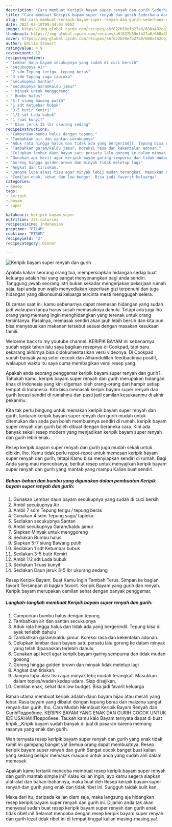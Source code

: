 ```yaml
---
description: "Cara membuat Keripik bayam super renyah dan gurih Sederhana dan Mudah Dibuat"
title: "Cara membuat Keripik bayam super renyah dan gurih Sederhana dan Mudah Dibuat"
slug: 984-cara-membuat-keripik-bayam-super-renyah-dan-gurih-sederhana-dan-mudah-dibuat
date: 2021-03-10T09:44:04.965Z
image: https://img-global.cpcdn.com/recipes/a6f622b59efb27a0/680x482cq70/keripik-bayam-super-renyah-dan-gurih-foto-resep-utama.jpg
thumbnail: https://img-global.cpcdn.com/recipes/a6f622b59efb27a0/680x482cq70/keripik-bayam-super-renyah-dan-gurih-foto-resep-utama.jpg
cover: https://img-global.cpcdn.com/recipes/a6f622b59efb27a0/680x482cq70/keripik-bayam-super-renyah-dan-gurih-foto-resep-utama.jpg
author: Emilie Stewart
ratingvalue: 4.9
reviewcount: 12
recipeingredient:
- "Lembar daun bayam secukupnya yang sudah di cuci bersih"
- "secukupnya Air"
- "7 sdm Tepung terigu  tepung beras"
- "4 sdm Tepung sagu tapioka"
- "secukupnya Santan"
- "secukupnya Garamkaldu jamur"
- " Minyak untuk menggoreng"
- " Bumbu halus"
- "5-7 siung Bawang putih"
- "1 sdt Ketumbar bubuk"
- "3-5 butir Kemiri"
- "1/2 sdt Lada bubuk"
- "1 ruas kunyit"
- " Daun jeruk 35 lbr ukurang sedang"
recipeinstructions:
- "Campurkan bumbu halus dengan tepung."
- "Tambahkan air dan santan secukupnya"
- "Aduk rata hingga halus dan tidak ada yang bergerindil. Tepung bisa di ayak terlebih dahulu"
- "Tambahkan garam/kaldu jamur. Koreksi rasa dan kekentalan adonan."
- "Celupkan lembar daun bayam satu persatu lalu goreng ke dalam minyak yang telah dipanaskan terlebih dahulu"
- "Gunakan api kecil agar keripik bayam garing sempurna dan tidak mudan gosong"
- "Goreng hingga golden brown dan minyak tidak meletup lagi"
- "Angkat dan tiriskan."
- "Jangna lupa alasi tisu agar minyak lebij mudah terangkat. Masukkan dalam toples/wadah kedap udara. Siap disajikan."
- "Cemilan enak, sehat dan low budget. Bisa jadi favorit keluarga"
categories:
- Resep
tags:
- keripik
- bayam
- super

katakunci: keripik bayam super 
nutrition: 221 calories
recipecuisine: Indonesian
preptime: "PT14M"
cooktime: "PT56M"
recipeyield: "2"
recipecategory: Dinner

---
```



![Keripik bayam super renyah dan gurih](https://img-global.cpcdn.com/recipes/a6f622b59efb27a0/680x482cq70/keripik-bayam-super-renyah-dan-gurih-foto-resep-utama.jpg)

Apabila kalian seorang orang tua, mempersiapkan hidangan sedap buat keluarga adalah hal yang sangat menyenangkan bagi anda sendiri. Tanggung jawab seorang istri bukan sekadar mengerjakan pekerjaan rumah saja, tapi anda pun wajib menyediakan keperluan gizi terpenuhi dan juga hidangan yang dikonsumsi keluarga tercinta mesti menggugah selera.

Di zaman  saat ini, kamu sebenarnya dapat memesan hidangan yang sudah jadi walaupun tanpa harus susah memasaknya dahulu. Tetapi ada juga lho orang yang memang ingin menghidangkan yang terenak untuk orang tercintanya. Pasalnya, memasak sendiri akan jauh lebih bersih dan kita pun bisa menyesuaikan makanan tersebut sesuai dengan masakan kesukaan famili. 

Welceme back to my youtube channel. KERIPIK BAYAM ini sebenarnya sudah sejak tahun lalu saya bagikan resepnya di Cookpad, tapi baru sekarang akhirnya bisa didokumentasikan versi videonya. Di Cookpad sudah banyak yang setor recook dan Alhamdulillah feedbacknya positif, walaupun waktu itu saya cuma membagikan versi resep yang.

Apakah anda seorang penggemar keripik bayam super renyah dan gurih?. Tahukah kamu, keripik bayam super renyah dan gurih merupakan hidangan khas di Indonesia yang kini digemari oleh orang-orang dari hampir setiap tempat di Indonesia. Kita bisa memasak keripik bayam super renyah dan gurih kreasi sendiri di rumahmu dan pasti jadi camilan kesukaanmu di akhir pekanmu.

Kita tak perlu bingung untuk memakan keripik bayam super renyah dan gurih, lantaran keripik bayam super renyah dan gurih mudah untuk ditemukan dan anda pun boleh membuatnya sendiri di rumah. keripik bayam super renyah dan gurih boleh dibuat dengan beraneka cara. Kini ada banyak sekali resep modern yang menjadikan keripik bayam super renyah dan gurih lebih enak.

Resep keripik bayam super renyah dan gurih juga mudah sekali untuk dibikin, lho. Kamu tidak perlu repot-repot untuk memesan keripik bayam super renyah dan gurih, tetapi Kamu bisa menyiapkan sendiri di rumah. Bagi Anda yang mau mencobanya, berikut resep untuk menyajikan keripik bayam super renyah dan gurih yang mantab yang mampu Kalian buat sendiri.

<!--inarticleads1-->

##### Bahan-bahan dan bumbu yang digunakan dalam pembuatan Keripik bayam super renyah dan gurih:

1. Gunakan Lembar daun bayam secukupnya yang sudah di cuci bersih
1. Ambil secukupnya Air
1. Ambil 7 sdm Tepung terigu / tepung beras
1. Gunakan 4 sdm Tepung sagu/ tapioka
1. Sediakan secukupnya Santan
1. Ambil secukupnya Garam/kaldu jamur
1. Siapkan  Minyak untuk menggoreng
1. Sediakan  Bumbu halus
1. Siapkan 5-7 siung Bawang putih
1. Sediakan 1 sdt Ketumbar bubuk
1. Sediakan 3-5 butir Kemiri
1. Ambil 1/2 sdt Lada bubuk
1. Sediakan 1 ruas kunyit
1. Sediakan  Daun jeruk 3-5 lbr ukurang sedang


Resep Keripik Bayam, Buat Kamu Ingin Tambah Terus. Simpan ke bagian favorit Tersimpan di bagian favorit. Keripik Bayam yang gurih dan renyah. Keripik bayam merupakan cemilan sehat dengan banyak penggemar. 

<!--inarticleads2-->

##### Langkah-langkah membuat Keripik bayam super renyah dan gurih:

1. Campurkan bumbu halus dengan tepung.
1. Tambahkan air dan santan secukupnya
1. Aduk rata hingga halus dan tidak ada yang bergerindil. Tepung bisa di ayak terlebih dahulu
1. Tambahkan garam/kaldu jamur. Koreksi rasa dan kekentalan adonan.
1. Celupkan lembar daun bayam satu persatu lalu goreng ke dalam minyak yang telah dipanaskan terlebih dahulu
1. Gunakan api kecil agar keripik bayam garing sempurna dan tidak mudan gosong
1. Goreng hingga golden brown dan minyak tidak meletup lagi
1. Angkat dan tiriskan.
1. Jangna lupa alasi tisu agar minyak lebij mudah terangkat. Masukkan dalam toples/wadah kedap udara. Siap disajikan.
1. Cemilan enak, sehat dan low budget. Bisa jadi favorit keluarga


Bahan utama membuat keripik adalah daun bayam hijau atau merah yang lebar. Rasa bayam yang dibalut dengan tepung beras dan maizena sangat renyah dan gurih, lho. Cara Mudah Membuat Keripik Bayam Renyah dan GurihПодробнее. KERIPIK BAYAM YANG ENAK DAN GURIH COCOK UNTUK IDE USAHA!!!Подробнее. Taukah kamu kalo Bayam ternyata dapat di buat kripik,,,Kripik bayam sudah banyak di jual di pasaran karena memang rasanya yang enak dan gurih. 

Wah ternyata resep keripik bayam super renyah dan gurih yang enak tidak rumit ini gampang banget ya! Semua orang dapat membuatnya. Resep keripik bayam super renyah dan gurih Sangat cocok banget buat kalian yang sedang belajar memasak maupun untuk anda yang sudah ahli dalam memasak.

Apakah kamu tertarik mencoba membuat resep keripik bayam super renyah dan gurih mantab simple ini? Kalau kalian ingin, ayo kamu segera siapkan alat-alat dan bahan-bahannya, maka buat deh Resep keripik bayam super renyah dan gurih yang enak dan tidak ribet ini. Sungguh taidak sulit kan. 

Maka dari itu, daripada kalian diam saja, maka langsung aja hidangkan resep keripik bayam super renyah dan gurih ini. Dijamin anda tak akan menyesal sudah buat resep keripik bayam super renyah dan gurih enak tidak ribet ini! Selamat mencoba dengan resep keripik bayam super renyah dan gurih lezat tidak ribet ini di tempat tinggal kalian masing-masing,ya!.

